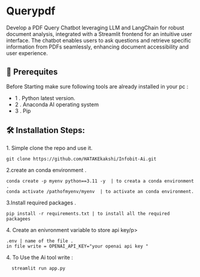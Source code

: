 # Querypdf

Develop a PDF Query Chatbot leveraging LLM and LangChain for robust document analysis, integrated with a Streamlit frontend for an intuitive user interface. The chatbot enables users to ask questions and retrieve specific information from PDFs seamlessly, enhancing document accessibility and user experience.

<h2>🧐 Prerequites</h2>

Before Starting make sure following tools are already installed in your pc :

*   1 . Python latest version.
*   2 . Anaconda AI operating system
*   3 .  Pip 
<h2>🛠️ Installation Steps:</h2>

<p>1. Simple clone the repo and use it.</p>

```
git clone https://github.com/HATAKEkakshi/Infobit-Ai.git
```
<p>2.create an conda environment .</p>

```
conda create -p myenv python==3.11 -y  | to creata a conda environment .
conda activate /pathofmyenv/myenv  | to activate an conda environment.

```
<p>3.Install required packages .</p>

```
pip install -r requirements.txt | to install all the required packagees
```
<p>4. Create an enivronment variable to store api key/p>

```
.env | name of the file .
in file write = OPENAI_API_KEY="your openai api key "
```

<p>4. To Use the Ai tool write :</p>

```
  streamlit run app.py
```
